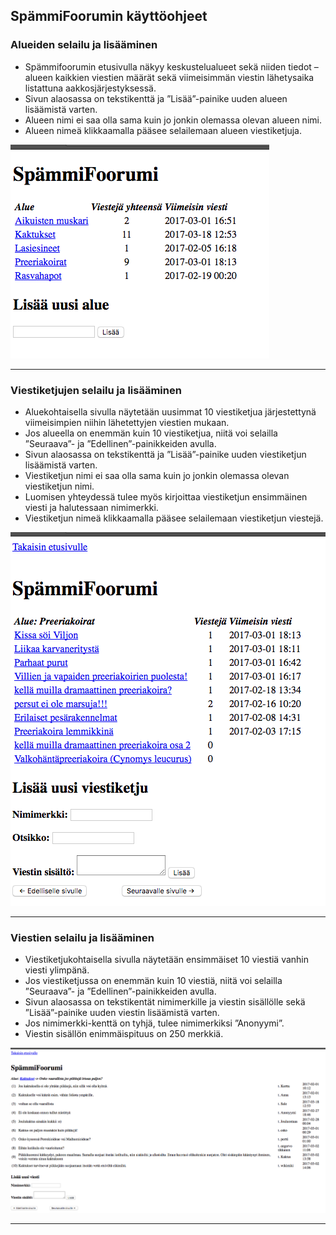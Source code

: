 ## SpämmiFoorumin käyttöohjeet ##

### Alueiden selailu ja lisääminen ###

* Spämmifoorumin etusivulla näkyy keskustelualueet sekä niiden tiedot – alueen kaikkien viestien määrät sekä viimeisimmän viestin lähetysaika listattuna aakkosjärjestyksessä. 
* Sivun alaosassa on tekstikenttä ja ”Lisää”-painike uuden alueen lisäämistä varten. 
* Alueen nimi ei saa olla sama kuin jo jonkin olemassa olevan alueen nimi. 
* Alueen nimeä klikkaamalla pääsee selailemaan alueen viestiketjuja.

![SpammiFoorumin etusivu, aluelistaus](https://github.com/nullkaaryle/SpammiFooorumi/blob/master/dokumentaatio/SpammiFoorumi_alueetEtusivulla.png)

* * *

### Viestiketjujen selailu ja lisääminen ###
* Aluekohtaisella sivulla näytetään uusimmat 10 viestiketjua järjestettynä viimeisimpien niihin lähetettyjen viestien mukaan. 
* Jos alueella on enemmän kuin 10 viestiketjua, niitä voi selailla ”Seuraava”- ja ”Edellinen”-painikkeiden avulla.  
* Sivun alaosassa on tekstikenttä ja ”Lisää”-painike uuden viestiketjun lisäämistä varten. 
* Viestiketjun nimi ei saa olla sama kuin jo jonkin olemassa olevan viestiketjun nimi. 
* Luomisen yhteydessä tulee myös kirjoittaa viestiketjun ensimmäinen viesti ja halutessaan nimimerkki. 
* Viestiketjun nimeä klikkaamalla pääsee selailemaan viestiketjun viestejä.

![SpammiFoorumin alue, viestiketjujen listaus](https://github.com/nullkaaryle/SpammiFooorumi/blob/master/dokumentaatio/SpammiFoorumi_kuva_alueenViestiketjut.png)

* * *

### Viestien selailu ja lisääminen ###
* Viestiketjukohtaisella sivulla näytetään ensimmäiset 10 viestiä vanhin viesti ylimpänä. 
* Jos viestiketjussa on enemmän kuin 10 viestiä, niitä voi selailla ”Seuraava”- ja ”Edellinen”-painikkeiden avulla. 
* Sivun alaosassa on tekstikentät nimimerkille ja viestin sisällölle sekä ”Lisää”-painike uuden viestin lisäämistä varten. 
* Jos nimimerkki-kenttä on tyhjä, tulee nimimerkiksi ”Anonyymi”. 
* Viestin sisällön enimmäispituus on 250 merkkiä.

![SpammiFoorumin viestiketju, viestien listaus](https://github.com/nullkaaryle/SpammiFooorumi/blob/master/dokumentaatio/SpammiFoorumi_kuva_viestiketjunViestit.png)

* * *
